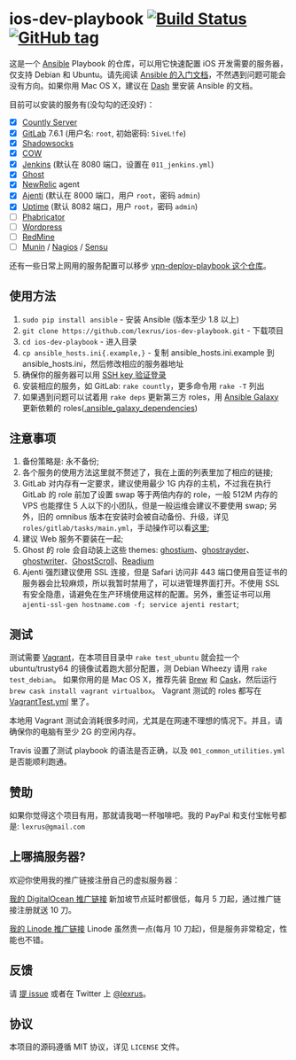 # ios-dev-playbook [![Build Status](https://travis-ci.org/lexrus/ios-dev-playbook.svg?branch=master)](https://travis-ci.org/lexrus/ios-dev-playbook) [![GitHub tag](https://img.shields.io/github/tag/lexrus/ios-dev-playbook.svg?style=flat)](https://github.com/lexrus/ios-dev-playbook)

这是一个 [Ansible](http://www.ansible.com) Playbook 的仓库，可以用它快速配置 iOS 开发需要的服务器，仅支持 Debian 和 Ubuntu。请先阅读 [Ansible 的入门文档](http://docs.ansible.com)，不然遇到问题可能会没有方向。如果你用 Mac OS X，建议在 [Dash](http://kapeli.com/dash) 里安装 Ansible 的文档。

目前可以安装的服务有(没勾勾的还没好)：

- [x] [Countly Server](https://github.com/Countly/countly-server)
- [x] [GitLab](https://github.com/gitlabhq/gitlabhq) 7.6.1 (用户名: `root`, 初始密码: `5iveL!fe`)
- [x] [Shadowsocks](https://github.com/clowwindy/shadowsocks)
- [x] [COW](https://github.com/cyfdecyf/cow)
- [x] [Jenkins](http://jenkins-ci.org) (默认在 8080 端口，设置在 `011_jenkins.yml`)
- [x] [Ghost](https://ghost.org/)
- [x] [NewRelic](https://newrelic.com) agent
- [x] [Ajenti](http://ajenti.org) (默认在 8000 端口，用户 `root`，密码 `admin`)
- [x] [Uptime](http://www.redotheweb.com/uptime/) (默认 8082 端口，用户 `root`，密码 `admin`)
- [ ] [Phabricator](http://phabricator.org)
- [ ] [Wordpress](http://wordpress.org)
- [ ] [RedMine](http://www.redmine.org)
- [ ] [Munin](http://munin-monitoring.org) / [Nagios](http://www.nagios.org) / [Sensu](http://sensuapp.org)

还有一些日常上网用的服务配置可以移步 [vpn-deploy-playbook 这个仓库](https://github.com/lexrus/vpn-deploy-playbook)。

## 使用方法

1. `sudo pip install ansible` - 安装 Ansible (版本至少 1.8 以上)
1. `git clone https://github.com/lexrus/ios-dev-playbook.git` - 下载项目
1. `cd ios-dev-playbook` - 进入目录
1. `cp ansible_hosts.ini{.example,}` - 复制 ansible_hosts.ini.example 到 ansible_hosts.ini，然后修改相应的服务器地址
1. 确保你的服务器可以用 [SSH key 验证登录](http://www.debian-administration.org/article/530/SSH_with_authentication_key_instead_of_password)
1. 安装相应的服务，如 GitLab: `rake countly`，更多命令用 `rake -T` 列出
1. 如果遇到问题可以试着用 `rake deps` 更新第三方 roles，用 [Ansible Galaxy](https://galaxy.ansible.com) 更新依赖的 roles([.ansible_galaxy_dependencies](https://github.com/lexrus/ios-dev-playbook/blob/master/.ansible_galaxy_dependencies))


## 注意事项

1. 备份策略是: 永不备份;
2. 各个服务的使用方法这里就不赘述了，我在上面的列表里加了相应的链接;
3. GitLab 对内存有一定要求，建议使用最少 1G 内存的主机，不过我在执行 GitLab 的 role 前加了设置 swap 等于两倍内存的 role，一般 512M 内存的 VPS 也能撑住 5 人以下的小团队，但是一般运维会建议不要使用 swap; 另外，旧的 omnibus 版本在安装时会被自动备份、升级，详见 `roles/gitlab/tasks/main.yml`，手动操作可以看[这里](https://gitlab.com/gitlab-org/omnibus-gitlab/blob/master/doc/update.md);
4. 建议 Web 服务不要装在一起;
5. Ghost 的 role 会自动装上这些 themes: [ghostium](https://github.com/oswaldoacauan/ghostium)、[ghostrayder](https://github.com/k9ordon/ghostrayder)、[ghostwriter](https://github.com/roryg/ghostwriter)、[GhostScroll](https://github.com/grmmph/GhostScroll)、[Readium](https://github.com/starburst1977/Readium)
6. Ajenti 强烈建议使用 SSL 连接，但是 Safari 访问非 443 端口使用自签证书的服务器会比较麻烦，所以我暂时禁用了，可以进管理界面打开。不使用 SSL 有安全隐患，请避免在生产环境使用这样的配置。另外，重签证书可以用 `ajenti-ssl-gen hostname.com -f; service ajenti restart`;


## 测试

测试需要 [Vagrant](https://www.vagrantup.com/)，在本项目目录中 `rake test_ubuntu` 就会拉一个 ubuntu/trusty64 的镜像试着跑大部分配置，测 Debian Wheezy 请用 `rake test_debian`。
如果你用的是 Mac OS X，推荐先装 [Brew](http://brew.sh) 和 [Cask](http://caskroom.io)，然后运行 `brew cask install vagrant virtualbox`。
Vagrant 测试的 roles 都写在 [VagrantTest.yml](https://github.com/lexrus/ios-dev-playbook/blob/master/tests/VagrantTest.yml) 里了。

本地用 Vagrant 测试会消耗很多时间，尤其是在网速不理想的情况下。并且，请确保你的电脑有至少 2G 的空闲内存。

Travis 设置了测试 playbook 的语法是否正确，以及 `001_common_utilities.yml` 是否能顺利跑通。


## 赞助

如果你觉得这个项目有用，那就请我喝一杯咖啡吧。我的 PayPal 和支付宝帐号都是: `lexrus@gmail.com`


## 上哪搞服务器?

欢迎你使用我的推广链接注册自己的虚拟服务器：

[我的 DigitalOcean 推广链接](https://www.digitalocean.com/?refcode=3eb5cf371fc9) 新加坡节点延时都很低，每月 5 刀起，通过推广链接注册就送 10 刀。

[我的 Linode 推广链接](http://www.linode.com/?r=9f144941e797d495a10c2841c3137ce1acde5f15) Linode 虽然贵一点(每月 10 刀起)，但是服务非常稳定，性能也不错。


## 反馈

请 [提 issue](https://github.com/lexrus/ios-dev-playbook/issues/new) 或者在 Twitter 上 [@lexrus](https://twitter.com/lexrus)。


## 协议

本项目的源码遵循 MIT 协议，详见 `LICENSE` 文件。